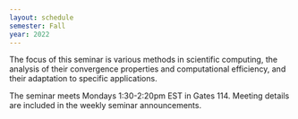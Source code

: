 ```yaml
---
layout: schedule
semester: Fall
year: 2022
---
```


The focus of this seminar is various methods in scientific computing,
the analysis of their convergence properties and computational efficiency,
and their adaptation to specific applications.

The seminar meets Mondays 1:30-2:20pm EST in Gates 114. Meeting details are included in
the weekly seminar announcements.

